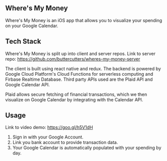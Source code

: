 ## Where's My Money

Where's My Money is an iOS app that allows you to visualize your spending on your Google Calendar.

## Tech Stack

Where's My Money is split up into client and server repos. Link to server repo: https://github.com/buttercutters/wheres-my-money-server

The client is built using react native and redux. The backend is powered by Google Cloud Platform's Cloud Functions for serverless computing and Firbase Realtime Database. Third party APIs used are the Plaid API and Google Calendar API.

Plaid allows secure fetching of financial transactions, which we then visualize on Google Calendar by integrating with the Calendar API.

## Usage

Link to video demo: https://goo.gl/h5V1dH

1. Sign in with your Google Account.
2. Link you bank account to provide transaction data.
3. Your Google Calendar is automatically populated with your spending by day.







